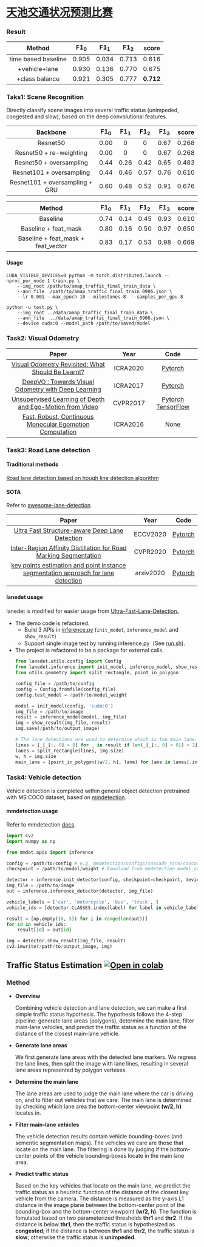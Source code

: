 # [天池交通状况预测比赛](https://tianchi.aliyun.com/competition/entrance/531809/information)

### Result
|       Method        | F1<sub>0</sub> | F1<sub>1</sub> | F1<sub>2</sub> | score |
|       :---:         | :---:| :---:| :---:| :---: |
|time based baseline  | 0.905|0.034 | 0.713| 0.616 |
|+vehicle+lane        | 0.930|0.136 | 0.770| 0.675 |
|+class balance       | 0.921|0.305 | 0.777|**0.712**|

### Taks1: Scene Recognition
Directly classify scene images into several traffic status (unimpeded, congested and slow), based on the deep convolutional features.

|    Backbone    | F1<sub>0</sub> | F1<sub>1</sub> | F1<sub>2</sub> | F1<sub>3</sub>  | score |
|     :---:                | :---:| :---:| :---:| :---: | :--:  |
|   Resnet50               | 0.00 | 0    |  0   | 0.67  | 0.268 |
|  Resnet50 + re-weighting | 0.00 | 0    |  0   | 0.67  | 0.268 |
|  Resnet50 + oversampling | 0.44 | 0.26 | 0.42 | 0.65  | 0.483 |
|  Resnet101 + oversampling| 0.44 | 0.46 | 0.57 | 0.76  | 0.610 |
|  Resnet101 + oversampling + GRU| 0.60 | 0.48 | 0.52 | 0.91  | 0.676 |

|    Method      | F1<sub>0</sub> | F1<sub>1</sub> | F1<sub>2</sub> | F1<sub>3</sub>  | score |
|     :---:                | :---:| :---:| :---:| :---: | :--:  |
|  Baseline                | 0.74 | 0.14 | 0.45 | 0.93  | 0.610 |
|  Baseline + feat_mask    | 0.80 | 0.16 | 0.50 | 0.97  | 0.650 |
|  Baseline + feat_mask + feat_vector | 0.83 | 0.17 | 0.53 | 0.98  | 0.669 |
#### Usage
```shell
CUDA_VISIBLE_DEVICES=0 python -m torch.distributed.launch --nproc_per_node 1 train.py \
    --img_root /path/to/amap_traffic_final_train_data \
    --ann_file  /path/to/amap_traffic_final_train_0906.json \
    --lr 0.001 --max_epoch 10 --milestones 8  --samples_per_gpu 8
```
```shell
python -u test.py \
    --img_root ../data/amap_traffic_final_train_data \
    --ann_file  ../data/amap_traffic_final_train_0906.json \
    --device cuda:0 --model_path /path/to/saved/model
```

### Task2: Visual Odometry

|                       Paper                                             |      Year      |                    Code                      |
|                       :----:                                            |      :--:      |                    :--:                      |
|[Visual Odometry Revisited: What Should Be Learnt?](https://arxiv.org/abs/1909.09803)            | ICRA2020 |[Pytorch](https://github.com/Huangying-Zhan/DF-VO)|
|[DeepVO : Towards Visual Odometry with Deep Learning ](http://senwang.gitlab.io/DeepVO/files/wang2017DeepVO.pdf) | ICRA2017 | [Pytorch](https://github.com/ChiWeiHsiao/DeepVO-pytorch)  |
|[Unsupervised Learning of Depth and Ego-Motion from Video](https://people.eecs.berkeley.edu/~tinghuiz/projects/SfMLearner/cvpr17_sfm_final.pdf)| CVPR2017 |[Pytorch](https://github.com/ClementPinard/SfmLearner-Pytorch) [TensorFlow](https://github.com/tinghuiz/SfMLearner) |
|[Fast, Robust, Continuous Monocular Egomotion Computation](https://arxiv.org/abs/1602.04886)| ICRA2016| None |

### Task3: Road Lane detection
#### Traditional methods
[Road lane detection based on hough line detection algorithm](https://github.com/naokishibuya/car-finding-lane-lines)

#### SOTA 
Refer to [awesome-lane-detection](https://github.com/amusi/awesome-lane-detection)

|                       Paper                                             |      Year      |                    Code                      |
|                       :----:                                            |      :--:      |                    :--:                      |
|[Ultra Fast Structure-aware Deep Lane Detection](https://arxiv.org/abs/2004.11757)            | ECCV2020 |[Pytorch](https://github.com/cfzd/Ultra-Fast-Lane-Detection)|
|[Inter-Region Affinity Distillation for Road Marking Segmentation](https://arxiv.org/abs/2004.05304)| CVPR2020 | [Pytorch](https://github.com/cardwing/Codes-for-IntRA-KD)|
|[key points estimation and point instance segmentation approach for lane detection](https://arxiv.org/abs/2002.06604)| arxiv2020 | [Pytorch](https://github.com/koyeongmin/PINet)|

#### lanedet usage
lanedet is modified for easier usage from [Ultra-Fast-Lane-Detection](https://github.com/cfzd/Ultra-Fast-Lane-Detection)。
* The demo code is refactored.
  * Build 3 APIs in [inference.py](https://github.com/Jokoe66/Ultra-Fast-Lane-Detection/blob/63cafe63b871243818521d7d0ed3e7d044496f53/inference.py) (```init_model```, ```inference_model``` and ```show_result```)
  * Support single image test by running inference.py（See [run.sh](https://github.com/Jokoe66/Ultra-Fast-Lane-Detection/blob/63cafe63b871243818521d7d0ed3e7d044496f53/run.sh)).
* The project is refactored to be a package for external calls.
  ```python
  from lanedet.utils.config import Config
  from lanedet.inference import init_model, inference_model, show_result
  from utils.geometry import split_rectangle, point_in_polygon

  config_file = /path/to/config
  config = Config.fromfile(config_file)
  config.test_model = /path/to/model_weight

  model = init_model(config, 'cuda:0')
  img_file = /path/to/image
  result = inference_model(model, img_file)
  img = show_result(img_file, result)
  img.save(/path/to/output_image)
  
  # The lane detections are used to determine which is the main lane.
  lines = [_[_[:, 0] > 0] for _ in result if len(_[_[:, 0] > 0]) > 2] # filter high quality lane detections
  lanes = split_rectangle(lines, img.size)
  w, h = img.size
  main_lane = [point_in_polygon([w/2, h], lane) for lane in lanes].index(True)
  ```
### Task4: Vehicle detection
Vehicle detection is completed within general object detection pretrained with MS COCO dataset, based on [mmdetection](https://github.com/Jokoe66/mmdetection-1).

#### mmdetection usage
Refer to mmdetection [docs](https://github.com/Jokoe66/mmdetection-1/blob/master/docs/getting_started.md).
```python
import cv2
import numpy as np

from mmdet.apis import inference

config = /path/to/config # e.g. mmdetection/configs/cascade_rcnn/cascade_rcnn_r50_fpn_1x_coco.py
checkpoint = /path/to/model/weight # Download from mmdetection model_zoo

detector = inference.init_detector(config, checkpoint=checkpoint, device='cuda:0')
img_file = /path/to/image
out = inference.inference_detector(detector, img_file)

vehicle_labels = ['car', 'motorcycle', 'bus', 'truck', ]
vehicle_ids = [detector.CLASSES.index(label) for label in vehicle_labels]

result = [np.empty((0, 5)) for i in range(len(out))]
for id in vehicle_ids:
    result[id] = out[id]

img = detector.show_result(img_file, result)
cv2.imwrite(/path/to/output_image, img)
```

## Traffic Status Estimation [![Open in colab](https://colab.research.google.com/assets/colab-badge.svg)](https://colab.research.google.com/github/Jokoe66/TianchiTrafficEstimation/blob/master/demo.ipynb)
### Method
- **Overview**

  Combining vehicle detection and lane detection, we can make a first simple traffic status hypothesis. The hypothesis
follows the 4-step pipeline: generate lane areas (polygons), determine the main lane, filter main-lane vehicles, and predict the
traffic status as a function of the distance of the closest main-lane vehicle.

- **Generate lane areas** 

  We first generate lane areas with the detected lane markers. We regress the lane lines, then split the image with lane lines, resulting
in several lane areas represented by polygon vertexes.

- **Determine the main lane** 

  The lane areas are used to judge the main lane where the car is driving on, and to filter out vehicles that 
we care. The main lane is determined by checking which lane area the bottom-center viewpoint **(w/2, h)**
locates in.

- **Filter main-lane vehicles**

  The vehicle detection results contain vehicle bounding-boxes (and sementic segmentation maps). The vehicles 
we care are those that locate on the main lane. The filtering is done by judging if the bottom-center points of the
vehicle bounding-boxes locate in the main lane area.

- **Predict traffic status**

  Based on the key vehicles that locate on the main lane, we predict the traffic status as a heuristic function of the distance
of the closest key vehicle from the camera. The distance is measured as the y-axis L1 distance in the image plane between
the bottom-center point of the bounding-box and the bottom-center viewpoint **(w/2, h)**. The function is fomulated 
based on two parameterized thresholds **thr1** and **thr2**. If the distance is below **thr1**, then the traffic status is hypothesized
as **congested**; if the distance is between **thr1** and **thr2**, the traffic status is **slow**; otherwise the traffic status is **unimpeded**.
